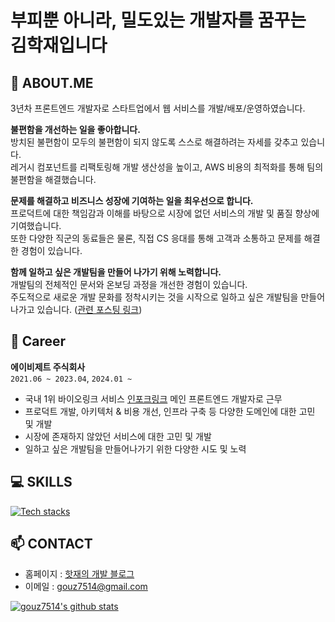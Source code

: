 # 부피뿐 아니라, 밀도있는 개발자를 꿈꾸는 김학재입니다

## 💬 ABOUT.ME
3년차 프론트엔드 개발자로 스타트업에서 웹 서비스를 개발/배포/운영하였습니다.<br />

**불편함을 개선하는 일을 좋아합니다.**<br />
방치된 불편함이 모두의 불편함이 되지 않도록 스스로 해결하려는 자세를 갖추고 있습니다.<br />
레거시 컴포넌트를 리팩토링해 개발 생산성을 높이고, AWS 비용의 최적화를 통해 팀의 불편함을 해결했습니다.

**문제를 해결하고 비즈니스 성장에 기여하는 일을 최우선으로 합니다.**<br />
프로덕트에 대한 책임감과 이해를 바탕으로 시장에 없던 서비스의 개발 및 품질 향상에 기여했습니다.<br />
또한 다양한 직군의 동료들은 물론, 직접 CS 응대를 통해 고객과 소통하고 문제를 해결한 경험이 있습니다.

**함께 일하고 싶은 개발팀을 만들어 나가기 위해 노력합니다.**<br />
개발팀의 전체적인 문서와 온보딩 과정을 개선한 경험이 있습니다.<br />
주도적으로 새로운 개발 문화를 정착시키는 것을 시작으로 일하고 싶은 개발팀을 만들어 나가고 있습니다. ([관련 포스팅 링크](https://hotjae.com/posts/making-good-dev-team))


## 💾 Career
**에이비제트 주식회사**<br />
`2021.06 ~ 2023.04`, `2024.01 ~ `
- 국내 1위 바이오링크 서비스 [인포크링크](https://link.inpock.co.kr) 메인 프론트엔드 개발자로 근무
- 프로덕트 개발, 아키텍처 & 비용 개선, 인프라 구축 등 다양한 도메인에 대한 고민 및 개발
- 시장에 존재하지 않았던 서비스에 대한 고민 및 개발
- 일하고 싶은 개발팀을 만들어나가기 위한 다양한 시도 및 노력


## 💻 SKILLS
[![Tech stacks](https://skillicons.dev/icons?i=react,nextjs,ts,js,vue,nuxtjs,webpack,aws)](https://skillicons.dev)

## 📫 CONTACT
* 홈페이지 : [핫재의 개발 블로그](https://hotjae.com/)
* 이메일 : [gouz7514@gmail.com](gouz7514@gmail.com)


[![gouz7514's github stats](https://github-readme-stats-gouz7514.vercel.app/api?username=gouz7514)](https://github.com/anuraghazra/github-readme-stats)

